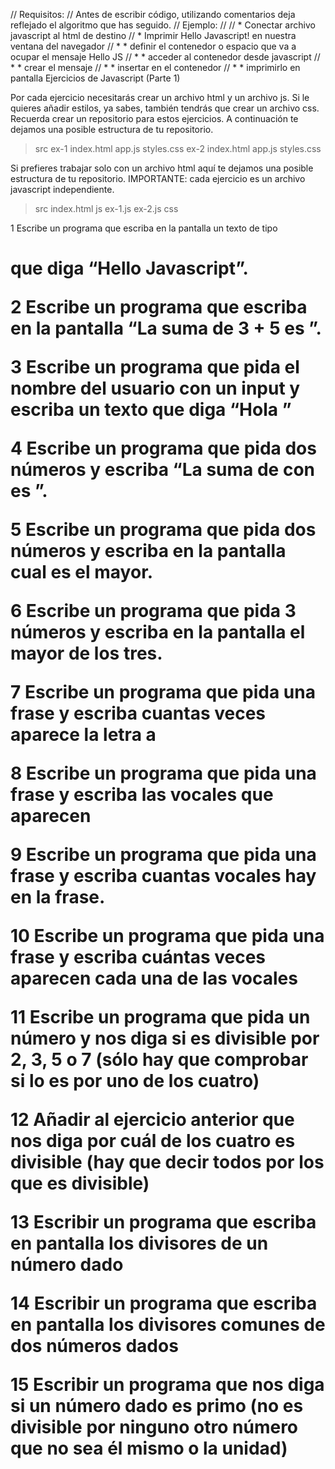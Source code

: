 // Requisitos:
// Antes de escribir código, utilizando comentarios deja reflejado el algoritmo que has seguido.
// Ejemplo:
// 
// * Conectar archivo javascript al html de destino
// * Imprimir Hello Javascript! en nuestra ventana del navegador
// * * definir el contenedor o espacio que va a ocupar el mensaje Hello JS
// * * acceder al contenedor desde javascript
// * * crear el mensaje
// * * insertar en el contenedor
// * * imprimirlo en pantalla
Ejercicios de Javascript (Parte 1)


Por cada ejercicio necesitarás crear un archivo html y un archivo js. Si le quieres añadir estilos, ya sabes, también tendrás que crear un archivo css.
Recuerda crear un repositorio para estos ejercicios. A continuación te dejamos una posible estructura de tu repositorio.

> src
ex-1
index.html
app.js
styles.css
ex-2
index.html
app.js
styles.css

Si prefieres trabajar solo con un archivo html aquí te dejamos una posible estructura de tu repositorio. IMPORTANTE: cada ejercicio es un archivo javascript independiente.

> src
index.html
js
ex-1.js
ex-2.js
css


1 Escribe un programa que escriba en la pantalla un texto de tipo <h1> que diga “Hello Javascript”.

2 Escribe un programa que escriba en la pantalla “La suma de 3 + 5 es <resultado>”.

3 Escribe un programa que pida el nombre del usuario con un input y escriba un texto que diga “Hola <nombre-de-usuario>”

4 Escribe un programa que pida dos números y escriba “La suma de <numero-uno> con <numero-dos> es <resultado>”.

5 Escribe un programa que pida dos números y escriba en la pantalla cual es el mayor.

6 Escribe un programa que pida 3 números y escriba en la pantalla el mayor de los tres.

7 Escribe un programa que pida una frase y escriba cuantas veces aparece la letra a

8 Escribe un programa que pida una frase y escriba las vocales que aparecen

9 Escribe un programa que pida una frase y escriba cuantas vocales hay en la frase.

10 Escribe un programa que pida una frase y escriba cuántas veces aparecen cada una de las vocales

11 Escribe un programa que pida un número y nos diga si es divisible por 2, 3, 5 o 7 (sólo hay que comprobar si lo es por uno de los cuatro)

12 Añadir al ejercicio anterior que nos diga por cuál de los cuatro es divisible (hay que decir todos por los que es divisible)

13 Escribir un programa que escriba en pantalla los divisores de un número dado

14 Escribir un programa que escriba en pantalla los divisores comunes de dos números dados

15 Escribir un programa que nos diga si un número dado es primo (no es divisible por ninguno otro número que no sea él mismo o la unidad)
